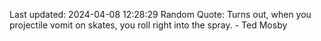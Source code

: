 Last updated: 2024-04-08 12:28:29
Random Quote: Turns out, when you projectile vomit on skates, you roll right into the spray. - Ted Mosby